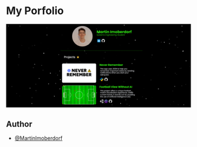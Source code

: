 
# My Porfolio

<a href="https://imoberdorfmartin.netlify.app/" target="_blank" rel="noopener noreferrer">
  <img src="https://github.com/MartinImoberdorf/MyPage/blob/master/src/assets/icons/gitLogo.PNG" alt="GitHub Logo" />
</a>

## Author
- [@MartinImoberdorf](https://github.com/MartinImoberdorf)
